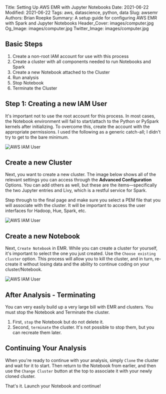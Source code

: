 Title: Setting Up AWS EMR with Jupyter Notebooks
Date: 2021-06-22
Modified: 2021-06-22
Tags: aws, datascience, python, data
Slug: awsemr
Authors: Brian Roepke
Summary: A setup guide for configuring AWS EMR with Spark and Jupyter Notebooks
Header_Cover: images/computer.jpg
Og_Image: images/computer.jpg
Twitter_Image: images/computer.jpg

## Basic Steps

1. Create a non-root IAM account for use with this process
2. Create a cluster with all components needed to run Notebooks and Spark
3. Create a new Notebook attached to the Cluster
4. Run analysis
5. Stop Notebook
6. Terminate the Cluster

## Step 1: Creating a new IAM User

It's important not to use the root account for this process.  In most cases, the Notebook environment will fail to start/attach to the Python or PySpark kernels after initializing.  To overcome this, create the account with the appropriate permissions.  I used the following as a generic catch-all; I didn't try to get to the bare minimum.

![AWS IAM User]({static}../../images/awsemr-1.png)

## Create a new Cluster

Next, you want to create a new cluster.  The image below shows all of the relevant settings you can access through the **Advanced Configuration** Options.  You can add others as well, but these are the items—specifically the two Jupyter entries and Livy, which is a restful service for Spark.

Step through to the final page and make sure you select a PEM file that you will associate with the cluster.  It will be important to access the user interfaces for Hadoop, Hue, Spark, etc.

![AWS IAM User]({static}../../images/awsemr-2.png)

## Create a new Notebook

Next, `Create Notebook` in EMR.  While you can create a cluster for yourself, it's important to select the one you just created. Use the `Choose existing cluster` option. This process will allow you to kill the cluster, and in turn, re-create it without losing data and the ability to continue coding on your cluster/Notebook.

![AWS IAM User]({static}../../images/awsemr-3.png)

## After Analysis - Terminating

You can very easily build up a very large bill with EMR and clusters.  You must stop the Notebook and Terminate the cluster.

1. First, `stop` the Notebook but do not delete it.
2. Second, `terminate` the cluster.  It's not possible to stop them, but you can recreate them later.

## Continuing Your Analysis

When you're ready to continue with your analysis, simply `Clone` the cluster and wait for it to start.  Then return to the Notebook from earlier, and then use the `Change Cluster` button at the top to associate it with your newly cloned cluster.  

That's it.  Launch your Notebook and continue!
